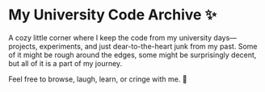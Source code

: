 # My University Code Archive ✨  

A cozy little corner where I keep the code from my university days—projects, experiments, and just dear-to-the-heart junk from my past. Some of it might be rough around the edges, some might be surprisingly decent, but all of it is a part of my journey.  

Feel free to browse, laugh, learn, or cringe with me. 🚀